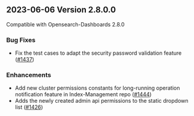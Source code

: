 ## 2023-06-06 Version 2.8.0.0

Compatible with Opensearch-Dashboards 2.8.0

### Bug Fixes

* Fix the test cases to adapt the security password validation feature ([#1437](https://github.com/opensearch-project/security-dashboards-plugin/pull/1437))

### Enhancements

* Add new cluster permissions constants for long-running operation notification feature in Index-Management repo ([#1444](https://github.com/opensearch-project/security-dashboards-plugin/pull/1444))
* Adds the newly created admin api permissions to the static dropdown list ([#1426](https://github.com/opensearch-project/security-dashboards-plugin/pull/1426))
